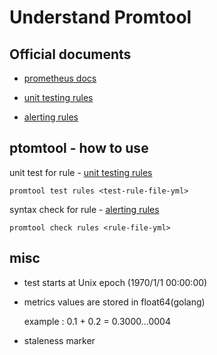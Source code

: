 # Understand Promtool

## Official documents

- [prometheus docs](https://prometheus.io/docs/introduction/overview/)

- [unit testing rules](https://prometheus.io/docs/prometheus/latest/configuration/unit_testing_rules/)

- [alerting rules](https://prometheus.io/docs/prometheus/latest/configuration/alerting_rules/)

## ptomtool - how to use

unit test for rule - [unit testing rules](https://prometheus.io/docs/prometheus/latest/configuration/unit_testing_rules/)

`promtool test rules <test-rule-file-yml>`

syntax check for rule - [alerting rules](https://prometheus.io/docs/prometheus/latest/configuration/alerting_rules/)

`promtool check rules <rule-file-yml>`

## misc

- test starts at Unix epoch (1970/1/1 00:00:00)
- metrics values are stored in float64(golang)

  example : 0.1 + 0.2 = 0.3000...0004

- staleness marker

